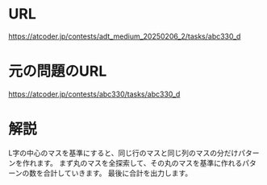 # URL
https://atcoder.jp/contests/adt_medium_20250206_2/tasks/abc330_d

# 元の問題のURL
https://atcoder.jp/contests/abc330/tasks/abc330_d

# 解説
L字の中心のマスを基準にすると、同じ行のマスと同じ列のマスの分だけパターンを作れます。
まず丸のマスを全探索して、その丸のマスを基準に作れるパターンの数を合計していきます。
最後に合計を出力します。

